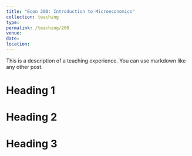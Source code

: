```yaml
---
title: "Econ 200: Introduction to Microeconomics"
collection: teaching
type: 
permalink: /teaching/200
venue: 
date: 
location: 
---
```


This is a description of a teaching experience. You can use markdown like any other post.

Heading 1
======

Heading 2
======

Heading 3
======